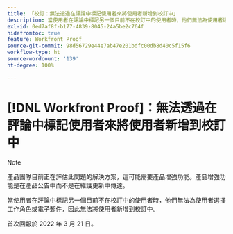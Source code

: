 ```yaml
---
title: 「校訂：無法透過在評論中標記使用者來將使用者新增到校訂中」
description: 當使用者在評論中標記另一個目前不在校訂中的使用者時，他們無法為使用者選擇工作角色或電子郵件，因此無法將使用者新增到校訂中。
exl-id: 0ed7af8f-b177-4839-8045-24a5be2c764f
hidefromtoc: true
feature: Workfront Proof
source-git-commit: 98d56729e44e7ab47e201bdfc00db8d40c5f15f6
workflow-type: ht
source-wordcount: '139'
ht-degree: 100%

---
```


# [!DNL Workfront Proof]：無法透過在評論中標記使用者來將使用者新增到校訂中

<!--Converted to story-->

>[!NOTE]
>
>產品團隊目前正在評估此問題的解決方案，這可能需要產品增強功能。產品增強功能是在產品公告中而不是在維護更新中傳達。

當使用者在評論中標記另一個目前不在校訂中的使用者時，他們無法為使用者選擇工作角色或電子郵件，因此無法將使用者新增到校訂中。

首次回報於 2022 年 3 月 21 日。
